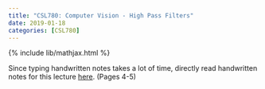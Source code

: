 ```yaml
---
title: "CSL780: Computer Vision - High Pass Filters"
date: 2019-01-18
categories: [CSL780]
---
```

{% include lib/mathjax.html %}

Since typing handwritten notes takes a lot of time, directly read handwritten notes for this lecture [here](https://drive.google.com/file/d/1JM1kjBt_kxE0RqF2j6WlKqM8XP85mPLL/view?usp=sharing). (Pages 4-5)